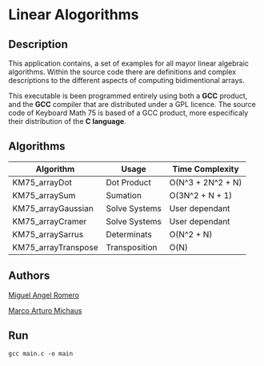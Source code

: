 # Linear Alogorithms

## Description

This application contains, a set of examples for all mayor linear algebraic algorithms. Within the source code there are definitions and complex descriptions to the different aspects of computing bidimentional arrays.

This executable is been programmed entirely using both a <b>GCC</b> product, and the <b>GCC</b> compiler that are distributed under a GPL licence. The source code of Keyboard Math 75 is based of a GCC product, more especificaly their distribution of the <b> C language</b>.

## Algorithms

| Algorithm           | Usage         | Time Complexity   |
| ------------------- | ------------- | ----------------- |
| KM75_arrayDot       | Dot Product   | O(N^3 + 2N^2 + N) |
| KM75_arraySum       | Sumation     | O(3N^2 + N + 1)   |
| KM75_arrayGaussian  | Solve Systems | User dependant    |
| KM75_arrayCramer    | Solve Systems | User dependant    |
| KM75_arraySarrus    | Determinats   | O(N^2 + N)        |
| KM75_arrayTranspose | Transposition | O(N)              |

## Authors

<a href="https://www.facebook.com/onetrueromero/">Miguel Angel Romero</a>

<a href="https://www.facebook.com/Marco.Michaus.13">Marco Arturo Michaus</a>

## Run

    gcc main.c -o main
